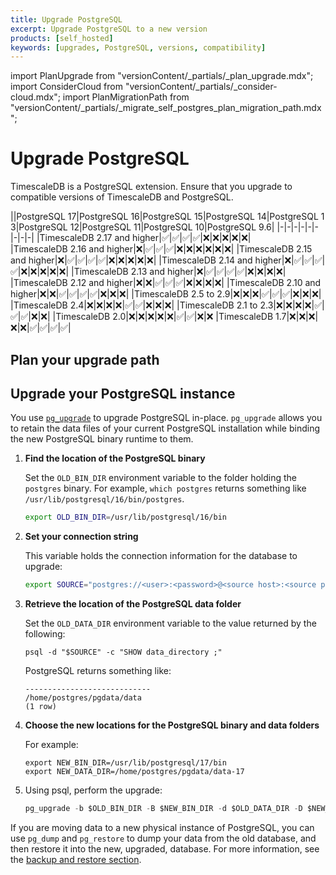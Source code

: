 ```yaml
---
title: Upgrade PostgreSQL
excerpt: Upgrade PostgreSQL to a new version
products: [self_hosted]
keywords: [upgrades, PostgreSQL, versions, compatibility]
---
```


import PlanUpgrade from "versionContent/_partials/_plan_upgrade.mdx";
import ConsiderCloud from "versionContent/_partials/_consider-cloud.mdx";
import PlanMigrationPath from "versionContent/_partials/_migrate_self_postgres_plan_migration_path.mdx";

# Upgrade PostgreSQL

TimescaleDB is a PostgreSQL extension. Ensure that you upgrade to compatible versions of TimescaleDB and PostgreSQL. 

<ConsiderCloud />


||PostgreSQL&nbsp;17|PostgreSQL&nbsp;16|PostgreSQL&nbsp;15|PostgreSQL&nbsp;14|PostgreSQL&nbsp;13|PostgreSQL&nbsp;12|PostgreSQL&nbsp;11|PostgreSQL&nbsp;10|PostgreSQL&nbsp;9.6|
|-|-|-|-|-|-|-|-|-|
|TimescaleDB&nbsp;2.17 and higher|&#9989;|&#9989;|&#9989;|&#9989;|&#10060;|&#10060;|&#10060;|&#10060;|&#10060;|
|TimescaleDB&nbsp;2.16 and higher|&#10060;|&#9989;|&#9989;|&#9989;|&#10060;|&#10060;|&#10060;|&#10060;|&#10060;|&#10060;|
|TimescaleDB&nbsp;2.15 and higher|&#10060;|&#9989;|&#9989;|&#9989;|&#9989;|&#10060;|&#10060;|&#10060;|&#10060;|&#10060;|
|TimescaleDB&nbsp;2.14 and higher|&#10060;|&#9989;|&#9989;|&#9989;|&#9989;|&#10060;|&#10060;|&#10060;|&#10060;|&#10060;|
|TimescaleDB&nbsp;2.13 and higher|&#10060;|&#9989;|&#9989;|&#9989;|&#9989;|&#10060;|&#10060;|&#10060;|&#10060;|
|TimescaleDB&nbsp;2.12 and higher|&#10060;|&#10060;|&#9989;|&#9989;|&#9989;|&#10060;|&#10060;|&#10060;|&#10060;|
|TimescaleDB&nbsp;2.10 and higher|&#10060;|&#10060;|&#9989;|&#9989;|&#9989;|&#9989;|&#10060;|&#10060;|&#10060;|
|TimescaleDB&nbsp;2.5 to 2.9|&#10060;|&#10060;|&#10060;|&#9989;|&#9989;|&#9989;|&#10060;|&#10060;|&#10060;|
|TimescaleDB&nbsp;2.4|&#10060;|&#10060;|&#10060;|&#10060;|&#9989;|&#9989;|&#10060;|&#10060;|&#10060;|
|TimescaleDB&nbsp;2.1 to 2.3|&#10060;|&#10060;|&#10060;|&#10060;|&#9989;|&#9989;|&#9989;|&#10060;|&#10060;|
|TimescaleDB&nbsp;2.0|&#10060;|&#10060;|&#10060;|&#10060;|&#10060;|&#9989;|&#9989;|&#10060;|&#10060;
|TimescaleDB&nbsp;1.7|&#10060;|&#10060;|&#10060;|&#10060;|&#10060;|&#9989;|&#9989;|&#9989;|&#9989;|

<PlanUpgrade />

## Plan your upgrade path

<PlanMigrationPath />

## Upgrade your PostgreSQL instance

You use [`pg_upgrade`][pg_upgrade] to upgrade PostgreSQL in-place. `pg_upgrade` allows you to retain
the data files of your current PostgreSQL installation while binding the new PostgreSQL binary runtime 
to them. 

<Procedure>

1. **Find the location of the PostgreSQL binary**

   Set the `OLD_BIN_DIR` environment variable to the folder holding the `postgres` binary. 
   For example, `which postgres` returns something like `/usr/lib/postgresql/16/bin/postgres`.
   ```bash
   export OLD_BIN_DIR=/usr/lib/postgresql/16/bin
   ``` 

1. **Set your connection string**

   This variable holds the connection information for the database to upgrade:

   ```bash
   export SOURCE="postgres://<user>:<password>@<source host>:<source port>/<db_name>"
   ```

1. **Retrieve the location of the PostgreSQL data folder**

    Set the `OLD_DATA_DIR` environment variable to the value returned by the following:
    ```shell
    psql -d "$SOURCE" -c "SHOW data_directory ;" 
    ```
    PostgreSQL returns something like:
    ```shell
    ----------------------------
    /home/postgres/pgdata/data
    (1 row)
    ```        

1. **Choose the new locations for the PostgreSQL binary and data folders**

   For example:
    ```shell
    export NEW_BIN_DIR=/usr/lib/postgresql/17/bin
    export NEW_DATA_DIR=/home/postgres/pgdata/data-17
    ```        
1. Using psql, perform the upgrade:

    ```sql
    pg_upgrade -b $OLD_BIN_DIR -B $NEW_BIN_DIR -d $OLD_DATA_DIR -D $NEW_DATA_DIR
    ```

</Procedure>

If you are moving data to a new physical instance of PostgreSQL, you can use `pg_dump` and `pg_restore`
to dump your data from the old database, and then restore it into the new, upgraded, database. For more 
information, see the [backup and restore section][backup].

[backup]: /self-hosted/:currentVersion:/backup-and-restore/
[pg-relnotes]: https://www.postgresql.org/docs/release/
[pg_upgrade]: https://www.postgresql.org/docs/current/static/pgupgrade.html
[postgres-breaking-change]: https://www.postgresql.org/about/news/postgresql-172-166-1510-1415-1318-and-1222-released-2965/
[upgrade-pg]: /self-hosted/:currentVersion:/upgrades/upgrade-pg/#upgrade-postgresql
